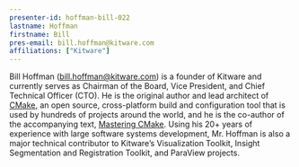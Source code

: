 ```yaml
---
presenter-id: hoffman-bill-022
lastname: Hoffman
firstname: Bill
pres-email: bill.hoffman@kitware.com
affiliations: ["Kitware"]
---
```


Bill Hoffman (<bill.hoffman@kitware.com>) is a founder of Kitware and
currently serves as Chairman of the Board, Vice President, and Chief
Technical Officer (CTO). He is the original author and lead architect
of [CMake](http://www.cmake.org), an open source, cross-platform build
and configuration tool that is used by hundreds of projects around the
world, and he is the co-author of the accompanying text, [Mastering
CMake](http://www.kitware.com/products/books/CMakeBook.html). Using
his 20+ years of experience with large software systems development,
Mr. Hoffman is also a major technical contributor to Kitware’s
Visualization Toolkit, Insight Segmentation and Registration Toolkit,
and ParaView projects.
